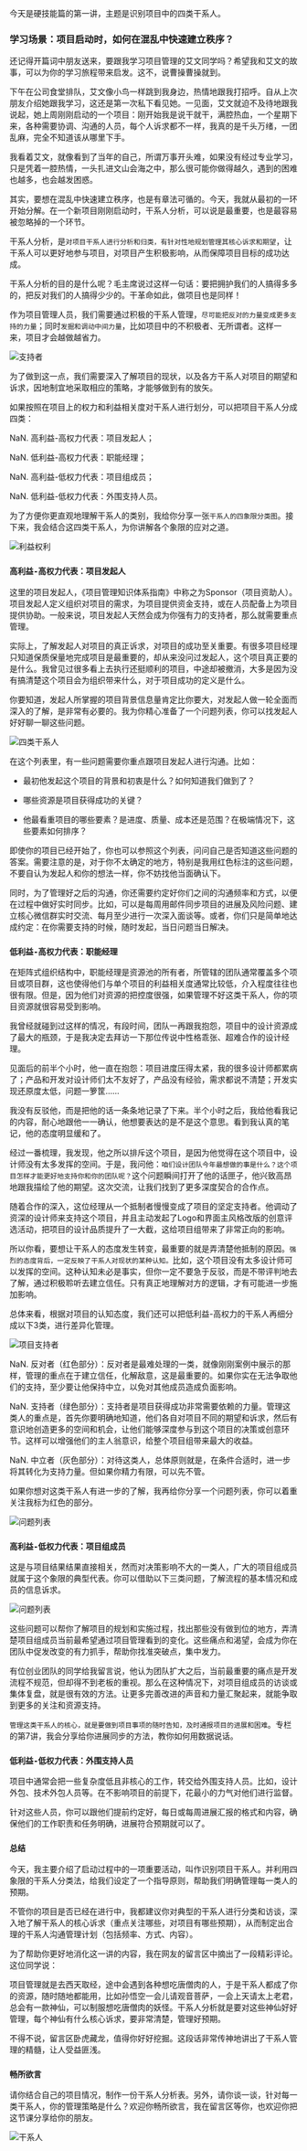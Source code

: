 今天是硬技能篇的第一讲，主题是识别项目中的四类干系人。

### 学习场景：项目启动时，如何在混乱中快速建立秩序？

还记得开篇词中朋友送来，要跟我学习项目管理的艾文同学吗？希望我和艾文的故事，可以为你的学习旅程带来启发。这不，说曹操曹操就到。

下午在公司食堂排队，艾文像小鸟一样跳到我身边，热情地跟我打招呼。自从上次朋友介绍她跟我学习，这还是第一次私下看见她。一见面，艾文就迫不及待地跟我说起，她上周刚刚启动的一个项目：刚开始我是说干就干，满腔热血，一个星期下来，各种需要协调、沟通的人员，每个人诉求都不一样，我真的是千头万绪，一团乱麻，完全不知道该从哪里下手。

我看着艾文，就像看到了当年的自己，所谓万事开头难，如果没有经过专业学习，只是凭着一腔热情，一头扎进文山会海之中，那么很可能你做得越久，遇到的困难也越多，也会越发困惑。

其实，要想在混乱中快速建立秩序，也是有章法可循的。今天，我就从最初的一环开始分解。在一个新项目刚刚启动时，干系人分析，可以说是最重要，也是最容易被忽略掉的一个环节。

干系人分析，是`对项目干系人进行分析和归类，有针对性地规划管理其核心诉求和期望`，让干系人可以更好地参与项目，对项目产生积极影响，从而保障项目目标的成功达成。

干系人分析的目的是什么呢？毛主席说过这样一句话：要把拥护我们的人搞得多多的，把反对我们的人搞得少少的。干革命如此，做项目也是同样！

作为项目管理人员，我们需要通过积极的干系人管理，`尽可能把反对的力量变成更多支持的力量`；同时`发掘和调动中间力量`，比如项目中的不积极者、无所谓者。这样一来，项目才会越做越省力。

![支持者](./img/9f3b2e1c-0cd0-4288-9390-d5b63eb90477_name.png)

为了做到这一点，我们需要深入了解项目的现状，以及各方干系人对项目的期望和诉求，因地制宜地采取相应的策略，才能够做到有的放矢。

如果按照在项目上的权力和利益相关度对干系人进行划分，可以把项目干系人分成四类：

NaN.  高利益-高权力代表：项目发起人；

NaN.  低利益-高权力代表：职能经理；

NaN.  高利益-低权力代表：项目组成员；

NaN.  低利益-低权力代表：外围支持人员。

为了方便你更直观地理解干系人的类别，我给你分享一张`干系人的四象限分类图`。接下来，我会结合这四类干系人，为你讲解各个象限的应对之道。

![利益权利](./img/69c1ef41-0fea-4ff7-ae48-24556d4967d5_name.png)

### `高利益-高权力代表：项目发起人`

这里的项目发起人，《项目管理知识体系指南》中称之为Sponsor（项目资助人）。项目发起人定义组织对项目的需求，为项目提供资金支持，或在人员配备上为项目提供协助。一般来说，项目发起人天然会成为你强有力的支持者，那么就需要重点管理。

实际上，了解发起人对项目的真正诉求，对项目的成功至关重要。有很多项目经理只知道保质保量地完成项目是最重要的，却从来没问过发起人，这个项目真正要的是什么。我曾见过很多看上去执行还挺顺利的项目，中途却被撤消，大多是因为没有搞清楚这个项目会为组织带来什么，对于项目成功的定义是什么。

你要知道，发起人所掌握的项目背景信息量肯定比你要大，对发起人做一轮全面而深入的了解，是非常有必要的。我为你精心准备了一个问题列表，你可以找发起人好好聊一聊这些问题。

![四类干系人](./img/e2f4ed11-e03f-488a-8823-017991ff0f10_name.png)

在这个列表里，有一些问题需要你重点跟项目发起人进行沟通。比如：

* 最初他发起这个项目的背景和初衷是什么？如何知道我们做到了？

* 哪些资源是项目获得成功的关键？

* 他最看重项目的哪些要素？是进度、质量、成本还是范围？在极端情况下，这些要素如何排序？

即使你的项目已经开始了，你也可以参照这个列表，问问自己是否知道这些问题的答案。需要注意的是，对于你不太确定的地方，特别是我用红色标注的这些问题，不要自认为发起人和你的想法一样，你不妨找他当面确认下。

同时，为了管理好之后的沟通，你还需要约定好你们之间的沟通频率和方式，以便在过程中做好实时同步。比如，可以是每周用邮件同步项目的进展及风险问题、建立核心微信群实时交流、每月至少进行一次深入面谈等。或者，你们只是简单地达成约定：在你需要支持的时候，随时发起，当日问题当日解决。

### `低利益-高权力代表：职能经理`

在矩阵式组织结构中，职能经理是资源池的所有者，所管辖的团队通常覆盖多个项目或项目群，这也使得他们与单个项目的利益相关度通常比较低，介入程度往往也很有限。但是，因为他们对资源的把控度很强，如果管理不好这类干系人，你的项目资源就很容易受到影响。

我曾经就碰到过这样的情况，有段时间，团队一再跟我抱怨，项目中的设计资源成了最大的瓶颈，于是我决定去拜访一下那位传说中性格乖张、超难合作的设计经理。

见面后的前半个小时，他一直在抱怨：项目进度压得太紧，我的很多设计师都累病了；产品和开发对设计师们太不友好了，产品没有经验，需求都说不清楚；开发实现还原度太低，问题一箩筐……

我没有反驳他，而是把他的话一条条地记录了下来。半个小时之后，我给他看我记的内容，耐心地跟他一一确认，他想要表达的是不是这个意思。看到我认真的笔记，他的态度明显缓和了。

经过一番梳理，我发现，他之所以排斥这个项目，是因为他觉得在这个项目中，设计师没有太多发挥的空间。于是，我问他：`咱们设计团队今年最想做的事是什么？这个项目怎样才能更好地支持你和你的团队呢？`这个问题瞬间打开了他的话匣子，他兴致高昂地跟我描绘了他的期望。这次交流，让我们找到了更多深度契合的合作点。

随着合作的深入，这位经理从一个抵制者慢慢变成了项目的坚定支持者。他调动了资深的设计师来支持这个项目，并且主动发起了Logo和界面主风格改版的创意评选活动，把项目的设计品质提升了一大截，这给项目组带来了非常正向的影响。

所以你看，要想让干系人的态度发生转变，最重要的就是弄清楚他抵制的原因。`强烈的态度背后，一定反映了干系人对现状的某种认知。`比如，这个项目没有太多设计师可以发挥的空间。这种认知未必是事实，但你一定不要急于反驳，而是不带评判地去了解，通过积极聆听去建立信任。只有真正地理解对方的逻辑，才有可能进一步施加影响。

总体来看，根据对项目的认知态度，我们还可以把低利益-高权力的干系人再细分成以下3类，进行差异化管理。

![项目支持者](./img/5ff606c7-379c-4aad-af37-fd6d76a61cfc_name.png)

NaN.  反对者（红色部分）：反对者是最难处理的一类，就像刚刚案例中展示的那样，管理的重点在于建立信任，化解敌意，这是最重要的。如果你实在无法争取他们的支持，至少要让他保持中立，以免对其他成员造成负面影响。

NaN.  支持者（绿色部分）：支持者是项目获得成功非常需要依赖的力量。管理这类人的重点是，首先你要明确地知道，他们各自对项目不同的期望和诉求，然后有意识地创造更多的空间和机会，让他们能够深度参与到这个项目的决策或创意环节。这样可以增强他们的主人翁意识，给整个项目组带来最大的收益。

NaN.  中立者（灰色部分）：对待这类人，总体原则就是，在条件合适时，进一步将其转化为支持力量。但如果你精力有限，可以先不管。

如果你想对这类干系人有进一步的了解，我再给你分享一个问题列表，你可以着重关注我标为红色的部分。

![问题列表](./img/10d58a70-1a34-4a66-8abf-d446bc34860f_name.png)

### `高利益-低权力代表：项目组成员`

这是与项目结果结果直接相关，然而对决策影响不大的一类人，广大的项目组成员就属于这个象限的典型代表。你可以借助以下三类问题，了解流程的基本情况和成员的信息诉求。

![问题列表](./img/c848384d-4bf8-47e9-855a-5916fe005a9f_name.png)

这些问题可以帮你了解项目的规划和实施过程，找出那些没有做到位的地方，弄清楚项目组成员当前最希望通过项目管理看到的变化。这些痛点和渴望，会成为你在团队中促发改变的有力抓手，帮助你找准突破点，集中发力。

有位创业团队的同学给我留言说，他认为团队扩大之后，当前最重要的痛点是开发流程不规范，但却得不到老板的重视。那么在这种情况下，对项目组成员的访谈或集体复盘，就是很有效的方法。让更多完善改进的声音和力量汇聚起来，就能争取到更多的关注和资源支持。

`管理这类干系人的核心，就是要做到项目事项的随时告知，及时通报项目的进展和困难`。专栏的第7讲，我会分享给你进展同步的方法，教你如何用数据说话。

### `低利益-低权力代表：外围支持人员`

项目中通常会把一些复杂度低且非核心的工作，转交给外围支持人员。比如，设计外包、技术外包人员等。在不影响项目的前提下，花最小的力气对他们进行监督。

针对这些人员，你可以跟他们提前约定好，每日或每周进展汇报的格式和内容，确保他们的工作职责和任务明确，进展符合预期就可以了。

### `总结`

今天，我主要介绍了启动过程中的一项重要活动，叫作识别项目干系人。并利用四象限的干系人分类法，给我们设定了一个指导原则，帮助我们明确管理每一类人的预期。

不管你的项目是否已经在进行中，我都建议你对典型的干系人进行分类和访谈，深入地了解干系人的核心诉求（重点关注哪些，对项目有哪些预期），从而制定出合理的干系人沟通管理计划（包括频率、方式、内容）。

为了帮助你更好地消化这一讲的内容，我在网友的留言区中摘出了一段精彩评论。这位同学说：

项目管理就是去西天取经，途中会遇到各种想吃唐僧肉的人，于是干系人都成了你的资源，随时随地都能用，比如孙悟空一会儿请观音菩萨，一会上天请太上老君，总会有一款神仙，可以制服想吃唐僧肉的妖怪。干系人分析就是要对这些神仙好好管理，每个神仙有什么核心诉求，要非常清楚，管理好预期。

不得不说，留言区卧虎藏龙，值得你好好挖掘。这段话非常传神地讲出了干系人管理的精髓，让人受益匪浅。

### `畅所欲言`

请你结合自己的项目情况，制作一份干系人分析表。另外，请你谈一谈，针对每一类干系人，你的管理策略是什么？欢迎你畅所欲言，我在留言区等你，也欢迎你把这节课分享给你的朋友。

![干系人](./img/82e1ff02-4f2e-456d-acaf-194786b39dff_name.png)
